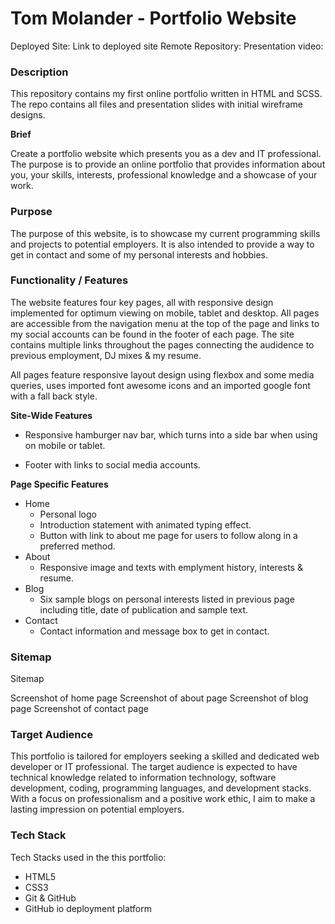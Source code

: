 # Tom Molander - Portfolio Website

Deployed Site: Link to deployed site
Remote Repository: 
Presentation video:

### **Description**

This repository contains my first online portfolio written in HTML and SCSS. The repo contains all files and presentation slides with initial wireframe designs.

**Brief**

Create a portfolio website which presents you as a dev and IT professional. The purpose is to provide an online portfolio that provides information about you, your skills, interests, professional knowledge and a showcase of your work.

### **Purpose**

The purpose of this website, is to showcase my current programming skills and projects to potential employers. It is also intended to provide a way to get in contact and some of my personal interests and hobbies.

### **Functionality / Features**

The website features four key pages, all with responsive design implemented for optimum viewing on mobile, tablet and desktop. All pages are accessible from the navigation menu at the top of the page and links to my social accounts can be found in the footer of each page. The site contains multiple links throughout the pages connecting the audidence to previous employment, DJ mixes & my resume.

All pages feature responsive layout design using flexbox and some media queries, uses imported font awesome icons and an imported google font with a fall back style.

**Site-Wide Features**

- Responsive hamburger nav bar, which turns into a side bar when using on mobile or tablet.

- Footer with links to social media accounts.

**Page Specific Features**

- Home
  - Personal logo
  - Introduction statement with animated typing effect.
  - Button with link to about me page for users to follow along in a preferred method.
- About 
  - Responsive image and texts with emplyment history, interests & resume.
- Blog
  - Six sample blogs on personal interests listed in previous page including title, date of publication and sample text.
- Contact
  - Contact information and message box to get in contact.

### **Sitemap**

Sitemap

Screenshot of home page
Screenshot of about page
Screenshot of blog page
Screenshot of contact page

### **Target Audience**

This portfolio is tailored for employers seeking a skilled and dedicated web developer or IT professional. The target audience is expected to have technical knowledge related to information technology, software development, coding, programming languages, and development stacks. With a focus on professionalism and a positive work ethic, I aim to make a lasting impression on potential employers.

### **Tech Stack**

Tech Stacks used in the this portfolio:

- HTML5
- CSS3
- Git & GitHub
- GitHub io deployment platform
